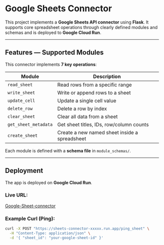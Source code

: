 # Google Sheets Connector

This project implements a **Google Sheets API connector** using **Flask**. It supports core spreadsheet operations through clearly defined modules and schemas and is deployed to **Google Cloud Run**.

---

## Features — Supported Modules

This connector implements **7 key operations**:

|  Module | Description |
|----------|----------------|
| `read_sheet` | Read rows from a specific range |
| `write_sheet` | Write or append rows to a sheet |
| `update_cell` | Update a single cell value |
| `delete_row` | Delete a row by index |
| `clear_sheet` | Clear all data from a sheet |
| `get_sheet_metadata` | Get sheet titles, IDs, row/column counts |
| `create_sheet` | Create a new named sheet inside a spreadsheet |

Each module is defined with a **schema file** in `module_schemas/`.

---

## Deployment

The app is deployed on **Google Cloud Run**.

###  Live URL:
[Google-Sheet-connector](https://sheets-connector-319643445641.us-central1.run.app)

### Example Curl (Ping):
```bash
curl -X POST "https://sheets-connector-xxxxx.run.app/ping_sheet" \
  -H "Content-Type: application/json" \
  -d '{ "sheet_id": "your-google-sheet-id" }'
